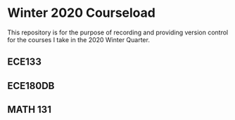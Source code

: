 # Winter 2020 Courseload

This repository is for the purpose of recording and providing version control for the courses I take in the 2020 Winter Quarter.

## ECE133

## ECE180DB


## MATH 131